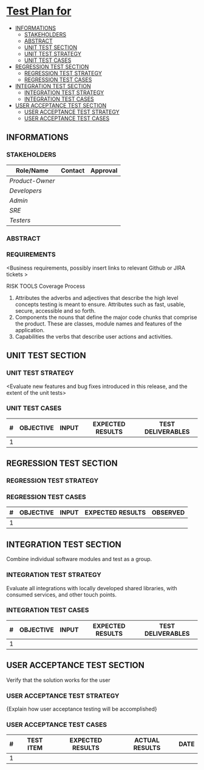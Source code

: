 <!-- Based on: https://books.google.it/books?id=vHlTOVTKHeUC&hl=it&source=gbs_navlinks_s -->

# [Test Plan for <insert test plan name>](https://github.com/input-output-hk/catalyst-voices/issues/1)

- [INFORMATIONS](#informations)
  - [STAKEHOLDERS](#stakeholders)
  - [ABSTRACT](#abstract)
  - [UNIT TEST SECTION](#unit-test-section)
  - [UNIT TEST STRATEGY](#unit-test-strategy)
  - [UNIT TEST CASES](#unit-test-cases)
- [REGRESSION TEST SECTION](#regression-test-section)
  - [REGRESSION TEST STRATEGY](#regression-test-strategy)
  - [REGRESSION TEST CASES](#regression-test-cases)
- [INTEGRATION TEST SECTION](#integration-test-section)
  - [INTEGRATION TEST STRATEGY](#integration-test-strategy)
  - [INTEGRATION TEST CASES](#integration-test-cases)
- [USER ACCEPTANCE TEST SECTION](#user-acceptance-test-section)
  - [USER ACCEPTANCE TEST STRATEGY](#user-acceptance-test-strategy)
  - [USER ACCEPTANCE TEST CASES](#user-acceptance-test-cases)


## INFORMATIONS

### STAKEHOLDERS

<Relevant parties that need to review and approve the test plan>

| Role/Name   | Contact        | Approval |
|-------------|----------------|----------------|
| *Product-Owner* |  |  |
| *Developers* |  |  |
| *Admin* |  |  |
| *SRE* |  |  |
| *Testers* |  |  |


### ABSTRACT

<Description of the feature or release to test>

### REQUIREMENTS

<Business requirements, possibly insert links to relevant Github or JIRA tickets >

RISK
TOOLS
Coverage
Process

1. Attributes the adverbs and adjectives that describe the high level concepts testing is meant to ensure. Attributes such as fast, usable, secure, accessible and so forth.
2. Components the nouns that define the major code chunks that comprise the product. These are classes, module names and features of the application.
3. Capabilities the verbs that describe user actions and activities.


## UNIT TEST SECTION

### UNIT TEST STRATEGY

<Evaluate new features and bug fixes introduced in this release, and the extent of the unit tests>

### UNIT TEST CASES

| \#  | OBJECTIVE | INPUT | EXPECTED RESULTS | TEST DELIVERABLES |
| --- | --------- | ----- | ---------------- | ----------------- |
| 1   |           |       |                  |                   |

## REGRESSION TEST SECTION

<Ensure that previously developed and tested software still performs after change.>

### REGRESSION TEST STRATEGY

<Evaluate all reports introduced in previous releases>

### REGRESSION TEST CASES

| #   | OBJECTIVE | INPUT | EXPECTED RESULTS | OBSERVED |
| --- | --------- | ----- | ---------------- | -------- |
| 1   |           |       |                  |          |

## INTEGRATION TEST SECTION

Combine individual software modules and test as a group.

### INTEGRATION TEST STRATEGY

Evaluate all integrations with locally developed shared libraries, with consumed services, and other touch points.

### INTEGRATION TEST CASES

| #   | OBJECTIVE | INPUT | EXPECTED RESULTS | TEST DELIVERABLES |
| --- | --------- | ----- | ---------------- | ----------------- |
| 1   |           |       |                  |                   |

## USER ACCEPTANCE TEST SECTION

Verify that the solution works for the user

### USER ACCEPTANCE TEST STRATEGY

{Explain how user acceptance testing will be accomplished}

### USER ACCEPTANCE TEST CASES

| #   | TEST ITEM | EXPECTED RESULTS | ACTUAL RESULTS | DATE |
| --- | --------- | ---------------- | -------------- | ---- |
| 1   |           |                  |                |      |
